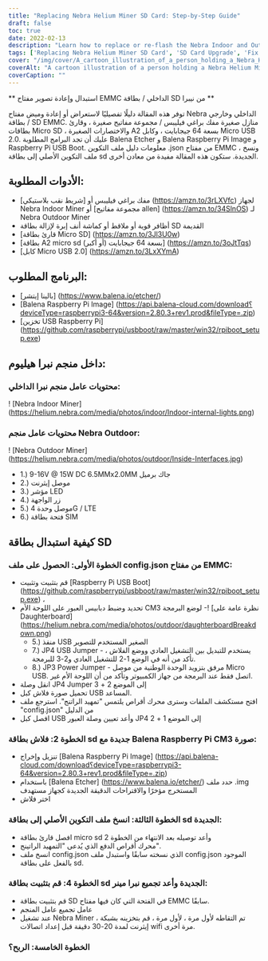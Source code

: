 ```yaml
---
title: "Replacing Nebra Helium Miner SD Card: Step-by-Step Guide"
draft: false
toc: true
date: 2022-02-13
description: "Learn how to replace or re-flash the Nebra Indoor and Outdoor EMMC Key/SD Card and fix Helium Miner syncing issues with this step-by-step guide."
tags: ['Replacing Nebra Helium Miner SD Card', 'SD Card Upgrade', 'Fix Helium Miner Syncing Issues', 'Nebra', 'Nebra Indoor Miner', 'Nebra Outdoor Miner', 'Balena Etcher', 'Helium Miner', 'Raspberry Pi Compute Module 3', 'RPiBoot', 'Upgrading Nebra Helium Miners SD Card', 'SD Card Replacement for Helium Miner', 'Resolving Synchronization Issues with Nebra Miner', 'Nebra Mining Equipment', 'Using Balena Etcher for SD Card Flashing', 'Helium Mining with Nebra Miner', 'Raspberry Pi Compute Module 3 in Helium Mining', 'RPiBoot for Raspberry Pi-based Mining', 'Miner SD Card Repair', 'Replacing EMMC Key on Nebra Miner']
cover: "/img/cover/A_cartoon_illustration_of_a_person_holding_a_Nebra_Helium_M.png"
coverAlt: "A cartoon illustration of a person holding a Nebra Helium Miner with an open panel revealing the SD card slot and the steps of the guide appearing as a guidebook floating above the device."
coverCaption: ""
---
```


 ** استبدال وإعادة تصوير مفتاح EMMC الداخلي / بطاقة SD من نيبرا **  توفر هذه المقالة دليلًا تفصيليًا لاستعراض أو إعادة وميض مفتاح Nebra الداخلي وخارجي / بطاقة SD EMMC. منازل صغيرة مفك براغي فيليبس / مجموعة مفاتيح صغيرة ، وقارئ بطاقات Micro SD ، والاختصارات الصغيرة A2 بسعة 64 جيجابايت ، وكابل Micro USB 2.0. عليك أن تجد البرامج المطلوبة Balena Etcher و Balena Raspberry Pi Image و Raspberry Pi USB Boot. معلومات دليل ملف التكوين .json من مفتاح EMMC ، ونسخ ملف التكوين الأصلي إلى بطاقة sd الجديدة. ستكون هذه المقالة مفيدة من معادن أخرى.  ## الأدوات المطلوبة: - مفك براغي فيليبس أو [شريط نقب بلاستيكي] (https://amzn.to/3rLXVfc) لجهاز Nebra Indoor Miner أو [مجموعة مفاتيح allen] (https://amzn.to/34SlnOS) لـ Nebra Outdoor Miner - أظافر قوية أو ملاقط أو كماشة أنف إبرة لإزالة بطاقة SD القديمة - [قارئ بطاقة Micro SD] (https://amzn.to/3Jl3U0w) - [بطاقة A2 micro sd بسعة 64 جيجابايت (أو أكبر)] (https://amzn.to/3oJtTqs) - [كابل Micro USB 2.0] (https://amzn.to/3LxXYmA) ## البرنامج المطلوب: - [بالينا إيتشر] (https://www.balena.io/etcher/) - [Balena Raspberry Pi Image] (https://api.balena-cloud.com/download؟deviceType=raspberrypi3-64&version=2.80.3+rev1.prod&fileType=.zip) - [تخزين USB Raspberry Pi] (https://github.com/raspberrypi/usbboot/raw/master/win32/rpiboot_setup.exe)   ## داخل منجم نبرا هيليوم: ### محتويات عامل منجم نبرا الداخلي: ! [Nebra Indoor Miner] (https://helium.nebra.com/media/photos/indoor/Indoor-internal-lights.png) ### محتويات عامل منجم Nebra Outdoor: ! [Nebra Outdoor Miner] (https://helium.nebra.com/media/photos/outdoor/Inside-Interfaces.jpg)  - 1.) 9-16V @ 15W DC 6.5MMx2.0MM جاك برميل  - 2.) موصل إيثرنت  - 3.) مؤشر LED  - 4.) زر الواجهة  - 5.) موصل وحدة 4G / LTE  - 6.) فتحة بطاقة SIM  ## كيفية استبدال بطاقة SD ### الخطوة الأولى: الحصول على ملف config.json من مفتاح EMMC: - قم بتثبيت وتثبيت [Raspberry Pi USB Boot] (https://github.com/raspberrypi/usbboot/raw/master/win32/rpiboot_setup.exe) ، - تحديد وضبط دبابيس العبور على اللوحة الأم CM3 لوضع البرمجة  -! [نظرة عامة على Daughterboard] (https://helium.nebra.com/media/photos/outdoor/daughterboardBreakdown.png)    - 5.) منفذ USB الصغير المستخدم للتصوير    - 7.) JP4 USB Jumper - يستخدم للتبديل بين التشغيل العادي ووضع الفلاش ، تأكد من أنه في الوضع 1-2 للتشغيل العادي و2-3 للبرمجة.    - 8.) JP3 Power Jumper - مرفق بتزويد الوحدة الوطنية من موصل Micro USB. اتصل فقط عند البرمجة من جهاز الكمبيوتر وتأكد من أن اللوحة الأم غير.  - انقل وصلة JP4 Jumper إلى الموضع 2 + 3  - تحميل صورة فلاش كبل USB المساعد.  - افتح مستكشف الملفات وسترى محرك أقراص يلتمس "تمهيد الراتنج". استرجع ملف "config.json" من الدليل  - افصل كبل USB وأعد تعيين وصلة العبور JP4 إلى الموضع 1 + 2 ### الخطوة 2: فلاش بطاقة sd جديدة مع Balena Raspberry Pi CM3 صورة: - تنزيل وإخراج [Balena Raspberry Pi Image] (https://api.balena-cloud.com/download؟deviceType=raspberrypi3-64&version=2.80.3+rev1.prod&fileType=.zip) - باستخدام [Balena Etcher] (https://www.balena.io/etcher/) حدد ملف .img المستخرج مؤخرًا والاقتراحات الدقيقة الجديدة كجهاز مستهدف - اختر فلاش ### الخطوة الثالثة: انسخ ملف التكوين الأصلي إلى بطاقة sd الجديدة: - افصل قارئ بطاقة micro sd وأعد توصيله بعد الانتهاء من الخطوة 2 - محرك أقراص الدفع الذي يُدعى "التمهيد الراتينج".  - انسخ ملف config.json الذي نسخته سابقًا واستبدل ملف config.json الموجود بالفعل على بطاقة sd. ### الخطوة 4: قم بتثبيت بطاقة sd الجديدة وأعد تجميع نبرا مينر:  - قم بتثبيت بطاقة SD في الفتحة التي كان فيها مفتاح EMMC سابقًا.  - عامل تجميع عامل المنجم  - عند تشغيل Nebra Miner ، تم التقاطه لأول مرة ، لأول مرة ، قم بتخزينه بشبكة إيثرنت لمدة 20-30 دقيقة قبل إعداد اتصالات wifi مرة أخرى. ### الخطوة الخامسة: الربح؟    